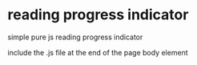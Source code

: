 # reading progress indicator
simple pure js reading progress indicator

include the .js file at the end of the page body element
